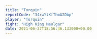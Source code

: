```yaml
---
title: "Torquin"
reportCode: "34rwYtXfThmA2Dbp"
player: "Torquin"
fight: "High King Maulgar"
date: 2021-06-27T18:56:46.133000+00:00
---
```

